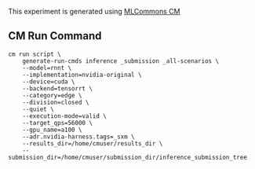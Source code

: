 This experiment is generated using [MLCommons CM](https://github.com/mlcommons/ck)
## CM Run Command
```
cm run script \
	generate-run-cmds inference _submission _all-scenarios \
	--model=rnnt \
	--implementation=nvidia-original \
	--device=cuda \
	--backend=tensorrt \
	--category=edge \
	--division=closed \
	--quiet \
	--execution-mode=valid \
	--target_qps=56000 \
	--gpu_name=a100 \
	--adr.nvidia-harness.tags=_sxm \
	--results_dir=/home/cmuser/results_dir \
	--submission_dir=/home/cmuser/submission_dir/inference_submission_tree
```
